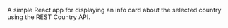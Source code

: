 A simple React app for displaying an info card about the selected country using the REST Country API.